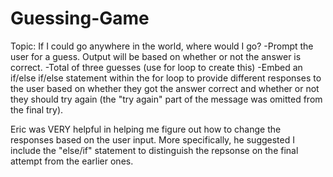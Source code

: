 Guessing-Game
=============

Topic: If I could go anywhere in the world, where would I go?
-Prompt the user for a guess.  Output will be based on whether or not the answer is correct.
-Total of three guesses (use for loop to create this)
-Embed an if/else if/else statement within the for loop to provide different responses to the user based on whether they got the answer correct and whether or not they should try again (the "try again" part of the message was omitted from the final try).

Eric was VERY helpful in helping me figure out how to change the responses based on the user input.  More specifically, he suggested I include the "else/if" statement to distinguish the repsonse on the final attempt from the earlier ones.
